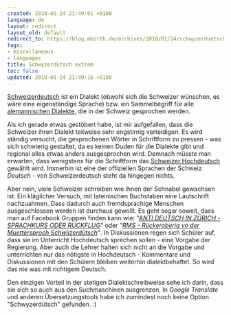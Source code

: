```yaml
---
created: 2010-01-24 21:49:01 +0100
language: de
layout: redirect
layout_old: default
redirect_to: https://blog.mbirth.de/archives/2010/01/24/schwyzerduetsch-extrem-de.html
tags:
- miscellaneous
- languages
title: Schwyzerdütsch extrem
toc: false
updated: 2010-01-24 21:49:16 +0100
---
```


[Schweizerdeutsch](http://de.wikipedia.org/wiki/Schweizerdeutsch) ist ein Dialekt (obwohl sich die Schweizer wünschen,
es wäre eine eigenständige Sprache) bzw. ein Sammelbegriff für alle [alemannischen Dialekte](http://de.wikipedia.org/wiki/Alemannische_Dialekte),
die in der Schweiz gesprochen werden.

Als ich gerade etwas gestöbert habe, ist mir aufgefallen, dass die Schweizer ihren Dialekt teilweise sehr engstirnig
verteidigen. Es wird ständig versucht, die gesprochenen Wörter in Schriftform zu pressen - was sich schwierig
gestaltet, da es keinen Duden für die Dialekte gibt und regional alles etwas anders ausgesprochen wird. Demnach müsste
man erwarten, dass wenigstens für die Schriftform das [Schweizer Hochdeutsch](http://de.wikipedia.org/wiki/Schweizer_Hochdeutsch)
gewählt wird. Immerhin ist eine der offiziellen Sprachen der Schweiz *Deutsch* - von Schweizerdeutsch steht da hingegen
nichts.

Aber nein, viele Schweizer schreiben wie ihnen der Schnabel gewachsen ist: Ein kläglicher Versuch, mit lateinischen
Buchstaben eine Lautschrift nachzuahmen. Dass dadurch auch fremdsprachige Menschen ausgeschlossen werden ist durchaus
gewollt. Es geht sogar soweit, dass man auf Facebook Gruppen finden kann wie: *"[ANTI DEUTSCH IN ZÜRICH - SPRACHKURS ODER RÜCKFLUG](http://www.facebook.com/group.php?gid=42779082109&ref=search&sid=100000091534224.1494381493..1)"*
oder *"[RMS - Rückeroberig vo der Muettersproch Schwiizerdütsch](http://www.facebook.com/group.php?gid=100946755839&ref=search&sid=100000091534224.1494381493..1)"*.
In Diskussionen regen sich Schüler auf, dass sie im Unterricht Hochdeutsch sprechen sollen - eine Vorgabe der Regierung.
Aber auch die Lehrer halten sich nicht an die Vorgabe und unterrichten nur das nötigste in Hochdeutsch - Kommentare und
Diskussionen mit den Schülern bleiben weiterhin dialektbehaftet. So wird das nie was mit richtigem Deutsch.

Den einzigen Vorteil in der stetigen Dialektschreibweise sehe ich darin, dass sie sich so auch aus den Suchmaschinen
ausgrenzen. In *Google Translate* und anderen Übersetzungstools habe ich zumindest noch keine Option "Schwyzerdütsch"
gefunden. :)